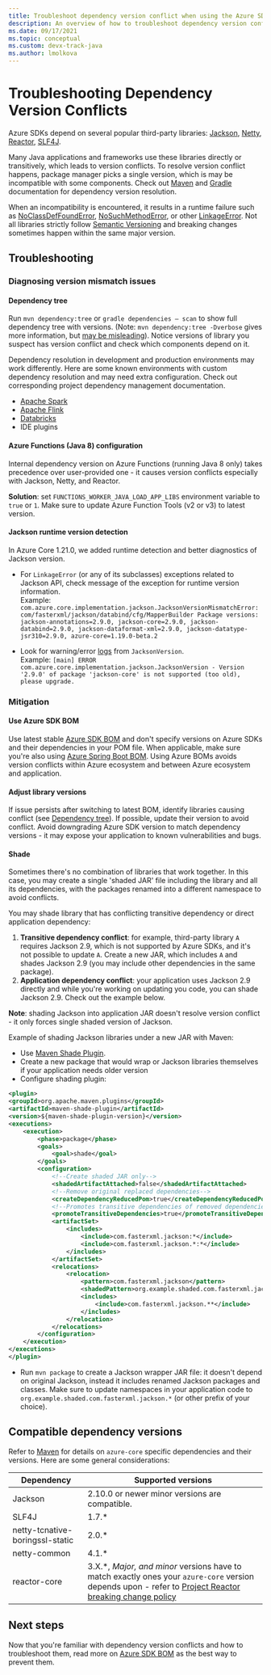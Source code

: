 ```yaml
---
title: Troubleshoot dependency version conflict when using the Azure SDK for Java
description: An overview of how to troubleshoot dependency version conflicts related to using the Azure SDK for Java
ms.date: 09/17/2021
ms.topic: conceptual
ms.custom: devx-track-java
ms.author: lmolkova
---
```


# Troubleshooting Dependency Version Conflicts

Azure SDKs depend on several popular third-party libraries: [Jackson](https://github.com/FasterXML/jackson), [Netty](https://netty.io/), [Reactor](https://projectreactor.io/), [SLF4J](http://www.slf4j.org/).

Many Java applications and frameworks use these libraries directly or transitively, which leads to version conflicts. To resolve version conflict happens, package manager picks a single version, which is may be incompatible with some components. Check out [Maven](https://maven.apache.org/guides/introduction/introduction-to-dependency-mechanism.html) and [Gradle](https://docs.gradle.org/current/userguide/dependency_resolution.html) documentation for dependency version resolution.

When an incompatibility is encountered, it results in a runtime failure such as [NoClassDefFoundError](https://docs.oracle.com/javase/8/docs/api/java/lang/NoClassDefFoundError.html), [NoSuchMethodError](https://docs.oracle.com/javase/8/docs/api/java/lang/NoSuchMethodError.html), or other [LinkageError](https://docs.oracle.com/javase/8/docs/api/java/lang/LinkageError.html). Not all libraries strictly follow [Semantic Versioning](https://semver.org/) and breaking changes sometimes happen within the same major version.

## Troubleshooting

### Diagnosing version mismatch issues

#### Dependency tree

Run `mvn dependency:tree` or `gradle dependencies — scan` to show full dependency tree with versions. (Note: `mvn dependency:tree -Dverbose` gives more information, but [may  be misleading](https://maven.apache.org/shared/maven-dependency-tree/)). Notice versions of library you suspect has version conflict and check which components depend on it.

Dependency resolution in development and production environments may work differently. Here are some known environments with custom dependency resolution and may need extra configuration. Check out corresponding project dependency management documentation.

- [Apache Spark](https://spark.apache.org/docs/latest/submitting-applications.html#bundling-your-applications-dependencies)
- [Apache Flink](https://ci.apache.org/projects/flink/flink-docs-release-1.13/docs/dev/datastream/project-configuration/)
- [Databricks](https://kb.databricks.com/libraries/maven-library-version-mgmt.html)
- IDE plugins

#### Azure Functions (Java 8) configuration

Internal dependency version on Azure Functions (running Java 8 only) takes precedence over user-provided one - it causes version conflicts especially with Jackson, Netty, and Reactor.

**Solution**: set `FUNCTIONS_WORKER_JAVA_LOAD_APP_LIBS` environment variable to `true` or `1`. Make sure to update Azure Function Tools (v2 or v3) to latest version.

#### Jackson runtime version detection

In Azure Core 1.21.0, we added runtime detection and better diagnostics of Jackson version.

- For `LinkageError` (or any of its subclasses) exceptions related to Jackson API, check message of the exception for runtime version information.</br>Example: `com.azure.core.implementation.jackson.JacksonVersionMismatchError: com/fasterxml/jackson/databind/cfg/MapperBuilder Package versions: jackson-annotations=2.9.0, jackson-core=2.9.0, jackson-databind=2.9.0, jackson-dataformat-xml=2.9.0, jackson-datatype-jsr310=2.9.0, azure-core=1.19.0-beta.2`

- Look for warning/error [logs](https://docs.microsoft.com/azure/developer/java/sdk/logging-overview) from `JacksonVersion`.</br>Example: `[main] ERROR com.azure.core.implementation.jackson.JacksonVersion - Version '2.9.0' of package 'jackson-core' is not supported (too old), please upgrade.`

### Mitigation

#### Use Azure SDK BOM

Use latest stable [Azure SDK BOM](https://search.maven.org/artifact/com.azure/azure-sdk-bom) and don't specify versions on Azure SDKs and their dependencies in your POM file. When applicable, make sure you're also using [Azure Spring Boot BOM](https://search.maven.org/artifact/com.azure.spring/azure-spring-boot-bom/). Using Azure BOMs avoids version conflicts within Azure ecosystem and between Azure ecosystem and application.

#### Adjust library versions

If issue persists after switching to latest BOM, identify libraries causing conflict (see [Dependency tree](#dependency-tree)). If possible, update their version to avoid conflict. Avoid downgrading Azure SDK version to match dependency versions - it may expose your application to known vulnerabilities and bugs.

#### Shade

Sometimes there's no combination of libraries that work together. In this case, you may create a single 'shaded JAR' file including the library and all its dependencies, with the packages renamed into a different namespace to avoid conflicts.

You may shade library that has conflicting transitive dependency or direct application dependency:

1. **Transitive dependency conflict**: for example, third-party library `A` requires Jackson 2.9, which is not supported by Azure SDKs, and it's not possible to update `A`. Create a new JAR, which includes `A` and shades Jackson 2.9 (you may include other dependencies in the same package).
2. **Application dependency conflict**: your application uses Jackson 2.9 directly and while you're working on updating you code, you can shade Jackson 2.9. Check out the example below.

**Note**: shading Jackson into application JAR doesn't resolve version conflict - it only forces single shaded version of Jackson.

Example of shading Jackson libraries under a new JAR with Maven:

- Use [Maven Shade Plugin](https://maven.apache.org/plugins/maven-shade-plugin/).
- Create a new package that would wrap or Jackson libraries themselves if your application needs older version
- Configure shading plugin:

```xml
<plugin>
<groupId>org.apache.maven.plugins</groupId>
<artifactId>maven-shade-plugin</artifactId>
<version>${maven-shade-plugin-version}</version>
<executions>
    <execution>
        <phase>package</phase>
        <goals>
            <goal>shade</goal>
        </goals>
        <configuration>
            <!--Create shaded JAR only-->
            <shadedArtifactAttached>false</shadedArtifactAttached>
            <!--Remove original replaced dependencies-->
            <createDependencyReducedPom>true</createDependencyReducedPom>
            <!--Promotes transitive dependencies of removed dependencies to direct-->
            <promoteTransitiveDependencies>true</promoteTransitiveDependencies>
            <artifactSet>
                <includes>
                    <include>com.fasterxml.jackson:*</include>
                    <include>com.fasterxml.jackson.*:*</include>
                </includes>
            </artifactSet>
            <relocations>
                <relocation>
                    <pattern>com.fasterxml.jackson</pattern>
                    <shadedPattern>org.example.shaded.com.fasterxml.jackson</shadedPattern>
                    <includes>
                        <include>com.fasterxml.jackson.**</include>
                    </includes>
                </relocation>
            </relocations>
        </configuration>
    </execution>
</executions>
</plugin>
```

- Run `mvn package` to create a Jackson wrapper JAR file: it doesn't depend on original Jackson, instead it includes renamed Jackson packages and classes. Make sure to update namespaces in your application code to `org.example.shaded.com.fasterxml.jackson.*` (or other prefix of your choice).

## Compatible dependency versions

Refer to [Maven](https://search.maven.org/artifact/com.azure/azure-core/) for details on `azure-core` specific dependencies and their versions. Here are some general considerations:

| Dependency | Supported versions |
| ---------- | ------------------ |
| Jackson    | 2.10.0 or newer minor versions are compatible. |
| SLF4J      | 1.7.* |
| netty-tcnative-boringssl-static | 2.0.* |
| netty-common | 4.1.* |
| reactor-core | 3.X.\*, *Major, and minor* versions have to match exactly ones your `azure-core` version depends upon - refer to [Project Reactor breaking change policy](https://github.com/reactor/.github/blob/main/SUPPORT.adoc#our-policy-on-deprecations) |

## Next steps

Now that you're familiar with dependency version conflicts and how to troubleshoot them, read more on [Azure SDK BOM](https://devblogs.microsoft.com/azure-sdk/dependency-management-for-java/) as the best way to prevent them.
